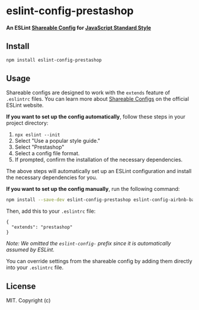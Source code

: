 # eslint-config-prestashop

#### An ESLint [Shareable Config](http://eslint.org/docs/developer-guide/shareable-configs) for [JavaScript Standard Style](http://standardjs.com)

## Install

```bash
npm install eslint-config-prestashop
```

## Usage

Shareable configs are designed to work with the `extends` feature of `.eslintrc` files.
You can learn more about [Shareable Configs](http://eslint.org/docs/developer-guide/shareable-configs) on the official ESLint website.

**If you want to set up the config automatically**, follow these steps in your project directory:

1. `npx eslint --init`
2. Select "Use a popular style guide."
3. Select "Prestashop"
4. Select a config file format.
5. If prompted, confirm the installation of the necessary dependencies.

The above steps will automatically set up an ESLint configuration and install the necessary dependencies for you.

**If you want to set up the config manually**, run the following command:

```bash
npm install --save-dev eslint-config-prestashop eslint-config-airbnb-base eslint-plugin-import eslint
```

Then, add this to your `.eslintrc` file:

```
{
  "extends": "prestashop"
}
```

*Note: We omitted the `eslint-config-` prefix since it is automatically assumed by ESLint.*

You can override settings from the shareable config by adding them directly into your
`.eslintrc` file.

## License

MIT. Copyright (c)
